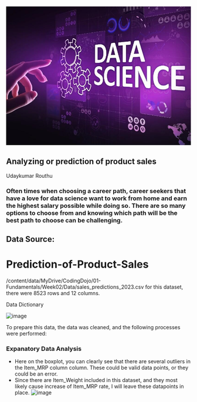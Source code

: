 <p align = "center"> 
  <img src = "https://raw.githubusercontent.com/coding-dojo-data-science/CodingDojo_Images/main/data-science.jpg">
</p>

## Analyzing or prediction of product sales

Udaykumar Routhu

### Often times when choosing a career path, career seekers that have a love for data science want to work from home and earn the highest salary possible while doing so. There are so many options to choose from and knowing which path will be the best path to choose can be challenging.

## Data Source:
# Prediction-of-Product-Sales
/content/data/MyDrive/CodingDojo/01-Fundamentals/Week02/Data/sales_predictions_2023.csv
for this dataset, there were 8523 rows and 12 columns.

Data Dictionary

![image](https://github.com/uday-routhu/Prediction-of-Product-Sales/assets/24350354/a5666e5a-f7d7-4cf2-95a7-e4685fd88553)

To prepare this data, the data was cleaned, and the following processes were performed:
### Expanatory Data Analysis
- Here on the boxplot, you can clearly see that there are several outliers in the Item_MRP column column. These could be valid data points, or they could be an error.
- Since there are Item_Weight included in this dataset, and they most likely cause increase of Item_MRP rate, I will leave these datapoints in place.
![image](https://github.com/uday-routhu/Prediction-of-Product-Sales/assets/24350354/706fc0ae-3f59-4cfa-a8c3-c722518a98bc)
